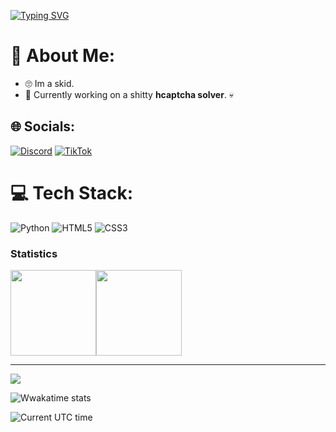 [![Typing SVG](https://readme-typing-svg.demolab.com?font=Fira+Code&size=30&pause=1000&color=FFFFFF&background=000000&center=true&vCenter=true&width=435&height=100&lines=%F0%9F%91%80+Ltooo4)](https://git.io/typing-svg)

# 💫 About Me:
- 🙄 Im a skid.
- 🔭 Currently working on a shitty **hcaptcha solver**. 💀


## 🌐 Socials:
[![Discord](https://img.shields.io/badge/Discord-%237289DA.svg?logo=discord&logoColor=white)](htttps://discord.gg/https://discord.gg/MMES2FwdZv) [![TikTok](https://img.shields.io/badge/TikTok-%23000000.svg?logo=TikTok&logoColor=white)](https://tiktok.com/@ltoo04) 

# 💻 Tech Stack:
![Python](https://img.shields.io/badge/python-3670A0?style=for-the-badge&logo=python&logoColor=ffdd54) ![HTML5](https://img.shields.io/badge/html5-%23E34F26.svg?style=for-the-badge&logo=html5&logoColor=white) ![CSS3](https://img.shields.io/badge/css3-%231572B6.svg?style=for-the-badge&logo=css3&logoColor=white)
### Statistics

<img align="" height="137px" src="https://github-readme-stats.vercel.app/api?username=Ltooo4&hide_title=true&hide_border=true&show_icons=true&count_private=true&line_height=21&theme=dracula" /><img align="" height="137px" src="https://github-readme-stats.vercel.app/api/top-langs/?username=Ltooo4&hide_title=true&hide_border=true&layout=compact&hide=html&theme=dracula" />


---
![](https://komarev.com/ghpvc/?username=Ltooo4)

![Wwakatime stats](https://github-readme-stats-taupe-two.vercel.app/api/wakatime?username=Ltooo4r&hide_title=true&hide_border=true&langs_count=5&bg_color=00000000&text_color=777)


![Current UTC time](https://jojoee.jojoee.com/api/utcnowgif?utcnow)

<!-- Proudly created with GPRM ( https://gprm.itsvg.in ) -->
